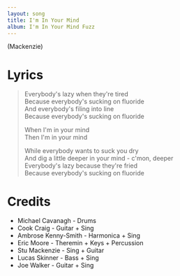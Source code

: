 ```yaml
---
layout: song
title: I'm In Your Mind
album: I'm In Your Mind Fuzz
---
```


(Mackenzie)

# Lyrics

> Everybody's lazy when they're tired  
> Because everybody's sucking on fluoride  
> And everybody's filing into line  
> Because everybody's sucking on fluoride  
>  
> When I'm in your mind  
> Then I'm in your mind  
>  
> While everybody wants to suck you dry  
> And dig a little deeper in your mind - c'mon, deeper  
> Everybody's lazy because they're fried  
> Because everybody's sucking on fluoride  

# Credits

* Michael Cavanagh - Drums  
* Cook Craig - Guitar + Sing  
* Ambrose Kenny-Smith - Harmonica + Sing  
* Eric Moore - Theremin + Keys + Percussion  
* Stu Mackenzie - Sing + Guitar  
* Lucas Skinner - Bass + Sing  
* Joe Walker - Guitar + Sing  
